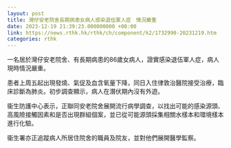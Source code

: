```yaml
---
layout: post
title: 灣仔安老院舍長期病患女病人感染退伍軍人症　情況嚴重
date: 2023-12-19 21:39:23.000000000 +08:00
link: https://news.rthk.hk/rthk/ch/component/k2/1732990-20231219.htm
categories: rthk
---
```


一名居於灣仔安老院舍、有長期病患的86歲女病人，證實感染退伍軍人症，病人現時情況嚴重。

患者上周五起出現發燒、氣促及血含氧量下降，同日入住律敦治醫院接受治療，臨床診斷為肺炎。初步調查顯示，病人在潛伏期內沒有外遊。

衞生防護中心表示，正聯同安老院舍展開流行病學調查，以找出可能的感染源頭、高風險接觸因素和是否出現群組個案，並已從可能源頭採集相關水樣本和環境樣本進行化驗。

衞生署亦正追蹤病人所居住院舍的職員及院友，並對他們展開醫學監察。
